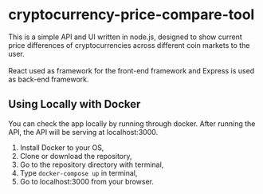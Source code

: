 # cryptocurrency-price-compare-tool
This is a simple API and UI written in node.js, designed to show current price differences of cryptocurrencies across different coin markets to the user.  
<br/>
React used as framework for the front-end framework and Express is used as back-end framework.

## Using Locally with Docker
You can check the app locally by running through docker. After running the API, the API will be serving at localhost:3000.  
1. Install Docker to your OS,
2. Clone or download the repository,
3. Go to the repository directory with terminal,
4. Type ```docker-compose up``` in terminal,
5. Go to localhost:3000 from your browser.

